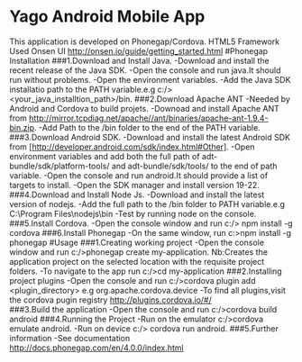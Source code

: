 # Yago Android Mobile App
This application is developed on Phonegap/Cordova.
HTML5 Framework Used Onsen UI http://onsen.io/guide/getting_started.html
#Phonegap Installation
###1.Download and Install Java.
     -Download and install the recent release of the Java SDK.
     -Open the console and run java.It should run without problems.
     -Open the environment variables.
     -Add the Java SDK installatio path to the PATH variable.e.g c:/><your_java_installtion_path>/bin.
###2.Download Apache ANT
     -Needed by Android and Cordova to build projets.
     -Downoad and install Apache ANT from  http://mirror.tcpdiag.net/apache//ant/binaries/apache-ant-1.9.4-bin.zip.
     -Add Path to the /bin folder to the end of the PATH variable.
###3.Download  Android SDK.
     -Download and install the latest Android SDK from [http://developer.android.com/sdk/index.html#Other].
     -Open environment variables and add both the full path of adt-bundle/sdk/platform-tools/ and adt-bundle/sdk/tools/ to the end of path variable.
     -Open the console and run android.It should provide a list of targets to install.
     -Open the SDK manager and install version 19-22.
###4.Download and Install Node Js.
     -Download and install the latest version of nodejs.
     -Add the full path to the /bin folder to PATH variable.e.g C:\Program Files\nodejs\bin
     -Test by running node on the console.
###5.Install Cordova.
    -Open the console window and run
       c:/> npm install -g cordova
###6.Install Phonegap
     -On the same window, run
        c:\>npm install -g phonegap
#Usage
###1.Creating working project
     -Open the console window and run
      c:/>phonegap create my-application.
       Nb:Creates the application project on the selected location with the requisite project folders. 
     -To navigate to the app run
       c:/>cd my-application
###2.Installing project plugins
     -Open the console and run
      c:/>cordova plugin add <plugin_directory> e.g org.apache.cordova.device
     -To find all plugins,visit the cordova pugin registry http://plugins.cordova.io/#/  
###3.Build the application
     -Open the console and run
      c:/>cordova build android
###4.Running the Project
     -Run on the emulator
      c:/>cordova emulate android.
     -Run on device
      c:/> cordova run android. 
###5.Further information
      -See documentation http://docs.phonegap.com/en/4.0.0/index.html
        
  
   
